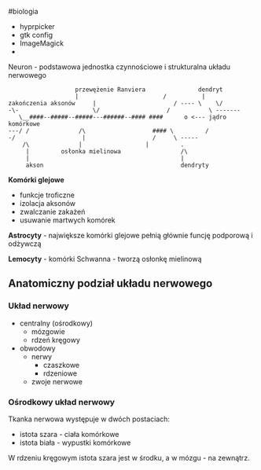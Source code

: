 #biologia 


- hyprpicker
- gtk config
- ImageMagick
- 

Neuron - podstawowa jednostka czynnościowe i strukturalna układu nerwowego

```
                   przewężenie Ranviera               dendryt
                   |                        /          |
zakończenia aksonów     |                      / ---- \    \/
-\-                     \/                   /           \ -------
   \__####--#####--#####---######--#### ####      o <--- jądro komórkowe
---/ /              /\                   #### \         /
-/                   |                   /     \ -----
    /\              |                  |         .
     |         osłonka mielinowa                 /\
     |                                           |
     akson                                       dendryty
```

**Komórki glejowe**
- funkcje troficzne
- izolacja aksonów
- zwalczanie zakażeń
- usuwanie martwych komórek

**Astrocyty** - największe komórki glejowe pełnią głównie funcję podporową i odżywczą

**Lemocyty** - komórki Schwanna - tworzą osłonkę mielinową


## Anatomiczny podział układu nerwowego

### Układ nerwowy
- centralny (ośrodkowy)
	- mózgowie
	- rdzeń kręgowy
- obwodowy
	- nerwy
		- czaszkowe
		- rdzeniowe
	- zwoje nerwowe

### Ośrodkowy układ nerwowy
Tkanka nerwowa występuje w dwóch postaciach:
- istota szara - ciała komórkowe
- istota biała - wypustki komórkowe

W rdzeniu kręgowym istota szara jest w środku, a w mózgu - na zewnątrz.